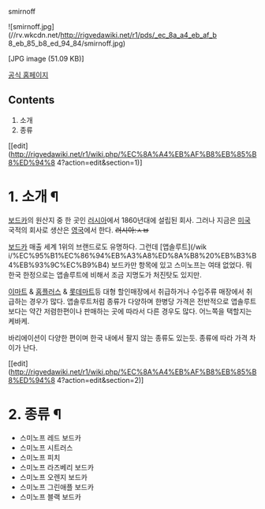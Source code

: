 smirnoff

![smirnoff.jpg](//rv.wkcdn.net/http://rigvedawiki.net/r1/pds/_ec_8a_a4_eb_af_b
8_eb_85_b8_ed_94_84/smirnoff.jpg)

[JPG image (51.09 KB)]

[공식 홈페이지](http://www.smirnoff.com/en-us/)

## Contents

    

1. 소개 
2. 종류 

[[edit](http://rigvedawiki.net/r1/wiki.php/%EC%8A%A4%EB%AF%B8%EB%85%B8%ED%94%8
4?action=edit&section=1)]

# 1. 소개 ¶

[보드카](%EB%B3%B4%EB%93%9C%EC%B9%B4.md)의 원산지 중 한 곳인
[러시아](%EB%9F%AC%EC%8B%9C%EC%95%84.md)에서 1860년대에 설립된 회사. 그러나 지금은
[미국](%EB%AF%B8%EA%B5%AD.md) 국적의 회사로 생산은 [영국](%EC%98%81%EA%B5%AD.md)에서
한다. <del>러시아:ㅅㅂ</del>

  

[보드카](%EB%B3%B4%EB%93%9C%EC%B9%B4.md) 매출 세계 1위의 브랜드로도 유명하다. 그런데 [앱솔루트](/wik
i/%EC%95%B1%EC%86%94%EB%A3%A8%ED%8A%B8%20%EB%B3%B4%EB%93%9C%EC%B9%B4) 보드카만 항목에
있고 스미노프는 여태 없었다. 뭐 한국 한정으로는 앱솔루트에 비해서 조금 지명도가 처진탓도 있지만.

  

[이마트](%EC%9D%B4%EB%A7%88%ED%8A%B8.md) &
[홈플러스](%ED%99%88%ED%94%8C%EB%9F%AC%EC%8A%A4.md) &
[롯데마트](%EB%A1%AF%EB%8D%B0%EB%A7%88%ED%8A%B8.md)등 대형 할인매장에서 취급하거나 수입주류 매장에서
취급하는 경우가 많다. 앱솔루트처럼 종류가 다양하며 한병당 가격은 전반적으로 앱솔루트보다는 약간 저렴한편이나 판매하는 곳에 따라서 다른
경우도 많다. 어느쪽을 택할지는 케바케.

  

바리에이션이 다양한 편이며 한국 내에서 팔지 않는 종류도 있는듯. 종류에 따라 가격 차이가 난다.

  

[[edit](http://rigvedawiki.net/r1/wiki.php/%EC%8A%A4%EB%AF%B8%EB%85%B8%ED%94%8
4?action=edit&section=2)]

# 2. 종류 ¶

  * 스미노프 레드 보드카
  * 스미노프 시트러스
  * 스미노프 피치
  * 스미노프 라즈베리 보드카
  * 스미노프 오렌지 보드카
  * 스미노프 그린애플 보드카
  * 스미노프 블랙 보드카  

